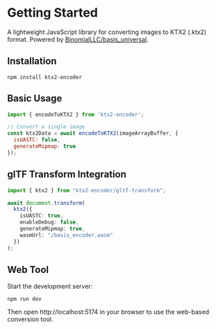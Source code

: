 # Getting Started

A lightweight JavaScript library for converting images to KTX2 (.ktx2) format. Powered by [BinomialLLC/basis_universal](https://github.com/BinomialLLC/basis_universal).

## Installation

```shell
npm install ktx2-encoder
```

## Basic Usage

```javascript
import { encodeToKTX2 } from 'ktx2-encoder';

// Convert a single image
const ktx2Data = await encodeToKTX2(imageArrayBuffer, {
  isUASTC: false,
  generateMipmap: true
});
```

## glTF Transform Integration

```typescript
import { ktx2 } from "ktx2-encoder/gltf-transform";

await document.transform(
  ktx2({
    isUASTC: true,
    enableDebug: false,
    generateMipmap: true,
    wasmUrl: "/basis_encoder.wasm"
  })
);
```

## Web Tool

Start the development server:

```shell
npm run dev
```

Then open http://localhost:5174 in your browser to use the web-based conversion tool. 